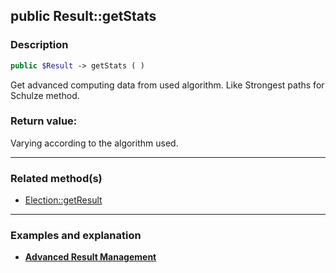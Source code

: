 ## public Result::getStats

### Description    

```php
public $Result -> getStats ( )
```

Get advanced computing data from used algorithm. Like Strongest paths for Schulze method.    


### Return value:   

Varying according to the algorithm used.


---------------------------------------

### Related method(s)      

* [Election::getResult](../Election%20Class/public%20Election--getResult.md)    

---------------------------------------

### Examples and explanation

* **[Advanced Result Management](https://github.com/julien-boudry/Condorcet/wiki/II-%23-C.-Result-%23-3.-Advanced-Results-Management)**    
